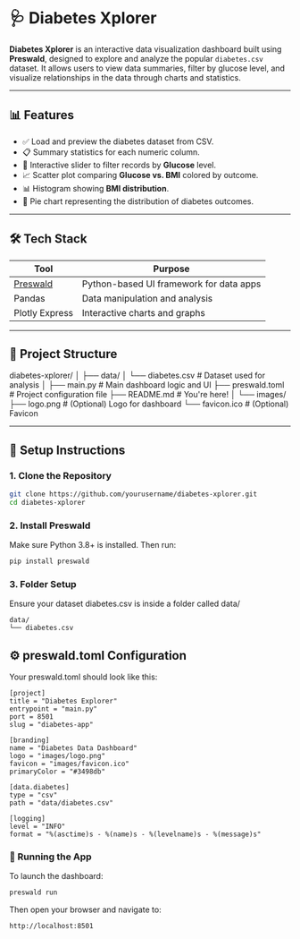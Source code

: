 # 🩺 Diabetes Xplorer

**Diabetes Xplorer** is an interactive data visualization dashboard built using **Preswald**, designed to explore and analyze the popular `diabetes.csv` dataset. It allows users to view data summaries, filter by glucose level, and visualize relationships in the data through charts and statistics.

---

## 📊 Features

- ✅ Load and preview the diabetes dataset from CSV.
- 📋 Summary statistics for each numeric column.
- 🔘 Interactive slider to filter records by **Glucose** level.
- 📈 Scatter plot comparing **Glucose vs. BMI** colored by outcome.
- 📊 Histogram showing **BMI distribution**.
- 🥧 Pie chart representing the distribution of diabetes outcomes.

---

## 🛠️ Tech Stack

| Tool | Purpose |
|------|---------|
| [Preswald](https://preswald.com) | Python-based UI framework for data apps |
| Pandas | Data manipulation and analysis |
| Plotly Express | Interactive charts and graphs |

---

## 📂 Project Structure
diabetes-xplorer/
│
├── data/
│   └── diabetes.csv           # Dataset used for analysis
│
├── main.py                    # Main dashboard logic and UI
├── preswald.toml              # Project configuration file
├── README.md                  # You're here!
│
└── images/
    ├── logo.png               # (Optional) Logo for dashboard
    └── favicon.ico            # (Optional) Favicon


---

## 🔧 Setup Instructions

### 1. Clone the Repository

```bash
git clone https://github.com/yourusername/diabetes-xplorer.git
cd diabetes-xplorer
```

### 2. Install Preswald
Make sure Python 3.8+ is installed. Then run:

```bash
pip install preswald
```

### 3. Folder Setup
Ensure your dataset diabetes.csv is inside a folder called data/
```
data/
└── diabetes.csv
```

## ⚙️ preswald.toml Configuration
Your preswald.toml should look like this:
```
[project]
title = "Diabetes Explorer"
entrypoint = "main.py"
port = 8501
slug = "diabetes-app"

[branding]
name = "Diabetes Data Dashboard"
logo = "images/logo.png"
favicon = "images/favicon.ico"
primaryColor = "#3498db"

[data.diabetes]
type = "csv"
path = "data/diabetes.csv"

[logging]
level = "INFO"
format = "%(asctime)s - %(name)s - %(levelname)s - %(message)s"

```


### 🚀 Running the App
To launch the dashboard:

```bash
preswald run
```
Then open your browser and navigate to:
```arduino
http://localhost:8501
```
